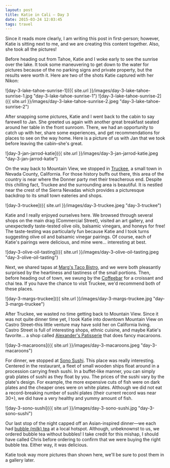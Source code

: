 ```yaml
---
layout: post
title: Katie in Cali – Day 3
date: 2015-03-24 12:03:45
tags: travel
---
```


Since it reads more clearly, I am writing this post in first-person; however, Katie is sitting next to me, and we are creating this content together. Also, she took all the pictures!

Before heading out from Tahoe, Katie and I woke early to see the sunrise over the lake. It took some maneuvering to get down to the water for pictures because of the no parking signs and private property, but the results were worth it. Here are two of the shots Katie captured with her Nikon:

![day-3-lake-tahoe-sunrise-1]({{ site.url }}/images/day-3-lake-tahoe-sunrise-1.jpg "day-3-lake-tahoe-sunrise-1")
![day-3-lake-tahoe-sunrise-2]({{ site.url }}/images/day-3-lake-tahoe-sunrise-2.jpeg "day-3-lake-tahoe-sunrise-2")

After snapping some pictures, Katie and I went back to the cabin to say farewell to Jan. She greeted us again with another great breakfast seated around her table in the front sunroom. There, we had an opportunity to catch up with her, share some experiences, and get recommendations for places to see on the way home. Here is a picture of us with Jan that we took before leaving the cabin–she's great.

![day-3-jan-jarrod-katie]({{ site.url }}/images/day-3-jan-jarrod-katie.jpeg "day-3-jan-jarrod-katie")

On the way back to Mountain View, we stopped in [Truckee](http://en.wikipedia.org/wiki/Truckee,_California), a small town in Nevada County, California. For those history buffs out there, this area of the country is near where the Donner party met their treacherous end. Despite this chilling fact, Truckee and the surrounding area is beautiful. It is nestled near the crest of the Sierra Nevadas which provides a picturesque backdrop to its small town eateries and shops.

![day-3-truckee]({{ site.url }}/images/day-3-truckee.jpeg "day-3-truckee")

Katie and I really enjoyed ourselves here. We browsed through several shops on the main drag (Commercial Street), visited an art gallery, and unexpectedly taste-tested olive oils, balsamic vinegars, and honeys for free! The taste-testing was particularly fun because Katie and I took turns suggesting olive oil and balsamic vinegar pairings. Of course, each of Katie's pairings were delicious, and mine were... interesting at best.

![day-3-olive-oil-tasting]({{ site.url }}/images/day-3-olive-oil-tasting.jpeg "day-3-olive-oil-tasting")

Next, we shared tapas at [Marg's Taco Bistro](http://www.margstacobistro.com/), and we were both pleasantly surprised by the heartiness and tastiness of the small portions. Then, before heading out of town, we swung by the [Coffeebar](http://www.coffeebartruckee.com/) for a croissant and chai tea. If you have the chance to visit Truckee, we'd recommend both of these places.

![day-3-margs-truckee]({{ site.url }}/images/day-3-margs-truckee.jpg "day-3-margs-truckee")

After Truckee, we wasted no time getting back to Mountain View. Since it was not quite dinner time yet, I took Katie into downtown Mountain View on Castro Street–this little venture may have sold her on California living. Castro Street is full of interesting shops, ethnic cuisine, and maybe Katie's favorite... a shop called [Alexander's Patisserie](http://www.alexanderspatisserie.com/) that does fancy macaroons.

![day-3-macaroons]({{ site.url }}/images/day-3-macaroons.jpeg "day-3-macaroons")

For dinner, we stopped at [Sono Sushi](http://www.sonosushi.com/). This place was really interesting. Centered in the restaurant, a fleet of small wooden ships float around in a procession carrying fresh sushi. In a buffet-like manner, you can simply grab plates of sushi as they float by you. The prices of the sushi vary by the plate's design. For example, the more expensive cuts of fish were on dark plates and the cheaper ones were on white plates. Although we did not eat a record-breaking number of sushi plates (their current record was near 30+), we did have a very healthy and yummy amount of fish.

![day-3-sono-sushi]({{ site.url }}/images/day-3-sono-sushi.jpg "day-3-sono-sushi")

Our last stop of the night capped off an Asian-inspired dinner—we each had [bubble (milk) tea](http://en.wikipedia.org/wiki/Bubble_tea) at a local hotspot. Although, unbeknownst to us, we ordered bubble tea without bubbles! I take credit for this mishap, I should have called Chris before ordering to confirm that we were buying the right bubble tea. Either way, it was delicious.

Katie took way more pictures than shown here, we'll be sure to post them in a gallery later.